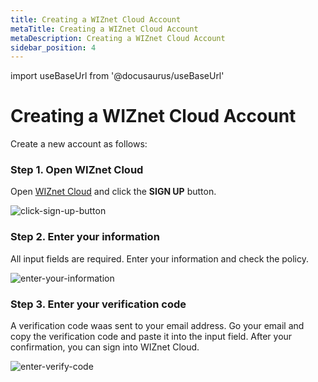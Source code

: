 ```yaml
---
title: Creating a WIZnet Cloud Account
metaTitle: Creating a WIZnet Cloud Account
metaDescription: Creating a WIZnet Cloud Account
sidebar_position: 4
---
```


import useBaseUrl from '@docusaurus/useBaseUrl'

# Creating a WIZnet Cloud Account

Create a new account as follows: <br />

### Step 1. Open WIZnet Cloud

Open [WIZnet Cloud](https://development.dewfiou61jl13.amplifyapp.com/) and click the **SIGN UP** button.

<div>
    <img alt="click-sign-up-button" src={useBaseUrl('/img/quickstart/create-account/1.png')} />
</div>

### Step 2. Enter your information

All input fields are required. Enter your information and check the policy.

<div>
    <img alt="enter-your-information" src={useBaseUrl('/img/quickstart/create-account/2.png')} />
</div>

### Step 3. Enter your verification code

A verification code waas sent to your email address. Go your email and copy the verification code and paste it into the input field.
After your confirmation, you can sign into WIZnet Cloud.

<div>
    <img alt="enter-verify-code" src={useBaseUrl('/img/quickstart/create-account/3.png')} />
</div>
